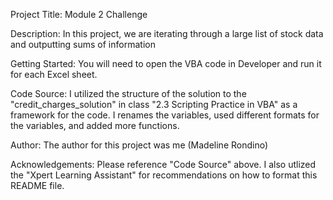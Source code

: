 Project Title: Module 2 Challenge

Description: In this project, we are iterating through a large list of stock data and outputting sums of information

Getting Started: You will need to open the VBA code in Developer and run it for each Excel sheet.

Code Source: I utilized the structure of the solution to the "credit_charges_solution" in class "2.3 Scripting Practice in VBA" as a framework for the code. I renames the variables, used different formats for the variables, and added more functions. 

Author: The author for this project was me (Madeline Rondino)

Acknowledgements: Please reference "Code Source" above. I also utlized the "Xpert Learning Assistant" for recommendations on how to format this README file. 
